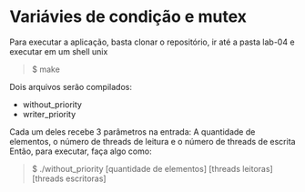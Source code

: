 # Variávies de condição e mutex

Para executar a aplicação, basta clonar o repositório, ir até a pasta lab-04 e executar em um shell unix

> $ make

Dois arquivos serão compilados:

- without_priority
- writer_priority

Cada um deles recebe 3 parâmetros na entrada: A quantidade de elementos, o número de threads de leitura e o número de threads de escrita
Então, para executar, faça algo como:

> $ ./without_priority [quantidade de elementos] [threads leitoras] [threads escritoras]
